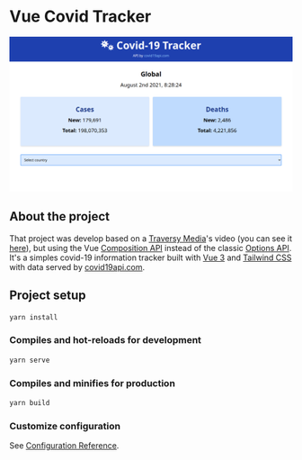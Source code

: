 # Vue Covid Tracker

![Project screenshot](.github/vue-covid-tracker-image.png)

## About the project

That project was develop based on a [Traversy Media](https://www.youtube.com/user/TechGuyWeb)'s video (you can see it [here](https://www.youtube.com/watch?v=m-MAIpnH9ag)), but using the Vue [Composition API](https://v3.vuejs.org/guide/composition-api-introduction.html) instead of the classic [Options API](https://v3.vuejs.org/api/options-api.html).
It's a simples covid-19 information tracker built with [Vue 3](https://v3.vuejs.org/) and [Tailwind CSS](https://tailwindcss.com/) with data served by [covid19api.com](https://covid19api.com).

## Project setup
```bash
yarn install
```

### Compiles and hot-reloads for development
```bash
yarn serve
```

### Compiles and minifies for production
```bash
yarn build
```

### Customize configuration
See [Configuration Reference](https://cli.vuejs.org/config/).